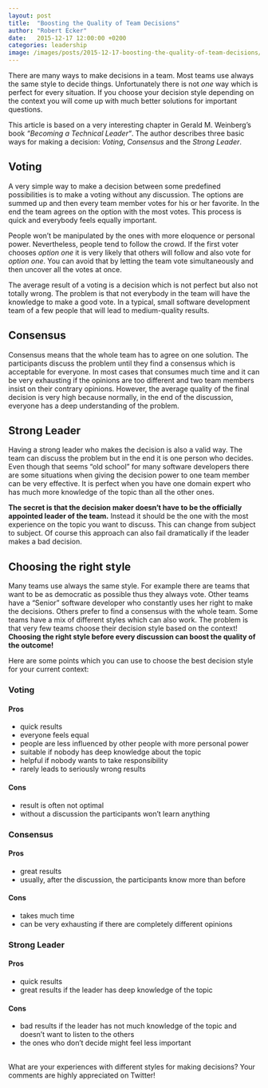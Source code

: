 ```yaml
---
layout: post
title:  "Boosting the Quality of Team Decisions"
author: "Robert Ecker"
date:   2015-12-17 12:00:00 +0200
categories: leadership
image: /images/posts/2015-12-17-boosting-the-quality-of-team-decisions/title-image.jpg
---
```


There are many ways to make decisions in a team. Most teams use always the same style to decide things. Unfortunately there is not *one* way which is perfect for every situation. If you choose your decision style depending on the context you will come up with much better solutions for important questions.

This article is based on a very interesting chapter in Gerald M. Weinberg’s book *“Becoming a Technical Leader“*. The author describes three basic ways for making a decision: *Voting*, *Consensus* and the *Strong Leader*.


## Voting

A very simple way to make a decision between some predefined possibilities is to make a voting without any discussion. The options are summed up and then every team member votes for his or her favorite. In the end the team agrees on the option with the most votes. This process is quick and everybody feels equally important.

People won’t be manipulated by the ones with more eloquence or personal power. Nevertheless, people tend to follow the crowd. If the first voter chooses *option one* it is very likely that others will follow and also vote for *option one*. You can avoid that by letting the team vote simultaneously and then uncover all the votes at once.

The average result of a voting is a decision which is not perfect but also not totally wrong. The problem is that not everybody in the team will have the knowledge to make a good vote. In a typical, small software development team of a few people that will lead to medium-quality results.


## Consensus

Consensus means that the whole team has to agree on one solution. The participants discuss the problem until they find a consensus which is acceptable for everyone. In most cases that consumes much time and it can be very exhausting if the opinions are too different and two team members insist on their contrary opinions. However, the average quality of the final decision is very high because normally, in the end of the discussion, everyone has a deep understanding of the problem.


## Strong Leader

Having a strong leader who makes the decision is also a valid way. The team can discuss the problem but in the end it is one person who decides. Even though that seems “old school” for many software developers there are some situations when giving the decision power to one team member can be very effective. It is perfect when you have one domain expert who has much more knowledge of the topic than all the other ones.

**The secret is that the decision maker doesn’t have to be the officially appointed leader of the team.** Instead it should be the one with the most experience on the topic you want to discuss. This can change from subject to subject. Of course this approach can also fail dramatically if the leader makes a bad decision.


## Choosing the right style

Many teams use always the same style. For example there are teams that want to be as democratic as possible thus they always vote. Other teams have a “Senior” software developer who constantly uses her right to make the decisions. Others prefer to find a consensus with the whole team. Some teams have a mix of different styles which can also work. The problem is that very few teams choose their decision style based on the context! **Choosing the right style before every discussion can boost the quality of the outcome!**

Here are some points which you can use to choose the best decision style for your current context:

### Voting
#### Pros
- quick results
- everyone feels equal
- people are less influenced by other people with more personal power
- suitable if nobody has deep knowledge about the topic
- helpful if nobody wants to take responsibility
- rarely leads to seriously wrong results

#### Cons
- result is often not optimal
- without a discussion the participants won’t learn anything

### Consensus
#### Pros
- great results
- usually, after the discussion, the participants know more than before

#### Cons
- takes much time
- can be very exhausting if there are completely different opinions

### Strong Leader
#### Pros
- quick results
- great results if the leader has deep knowledge of the topic

#### Cons
- bad results if the leader has not much knowledge of the topic and doesn’t want to listen to the others
- the ones who don’t decide might feel less important

<br/>
What are your experiences with different styles for making decisions? Your comments are highly appreciated on Twitter!
